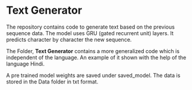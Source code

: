 # Text Generator
 The repository contains code to generate text based on the previous sequence data. The model uses GRU (gated recurrent unit) layers. It predicts character by character the new sequence.
 
The Folder, <b>Text Generator</b> contains a more generalized code which is independent of the language. 
An example of it shown with the help of the language Hindi.

A pre trained model weights are saved under saved_model.
The data is stored in the Data folder in txt format. 


 
